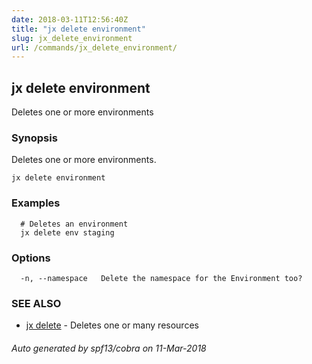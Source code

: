 ```yaml
---
date: 2018-03-11T12:56:40Z
title: "jx delete environment"
slug: jx_delete_environment
url: /commands/jx_delete_environment/
---
```

## jx delete environment

Deletes one or more environments

### Synopsis


Deletes one or more environments.

```
jx delete environment
```

### Examples

```
  # Deletes an environment
  jx delete env staging
```

### Options

```
  -n, --namespace   Delete the namespace for the Environment too?
```

### SEE ALSO
* [jx delete](/commands/jx_delete/)	 - Deletes one or many resources

###### Auto generated by spf13/cobra on 11-Mar-2018
